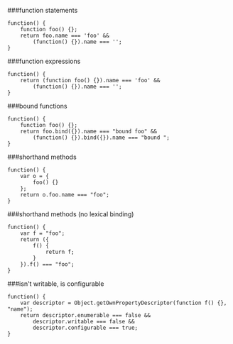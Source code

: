 ###function statements
          
```
function() {
    function foo() {};
    return foo.name === 'foo' &&
        (function() {}).name === '';
}
```
###function expressions
          
```
function() {
    return (function foo() {}).name === 'foo' &&
        (function() {}).name === '';
}
```
###bound functions
          
```
function() {
    function foo() {};
    return foo.bind({}).name === "bound foo" &&
        (function() {}).bind({}).name === "bound ";
}
```
###shorthand methods
          
```
function() {
    var o = {
        foo() {}
    };
    return o.foo.name === "foo";
}
```
###shorthand methods (no lexical binding)
          
```
function() {
    var f = "foo";
    return ({
        f() {
            return f;
        }
    }).f() === "foo";
}
```
###isn't writable, is configurable
          
```
function() {
    var descriptor = Object.getOwnPropertyDescriptor(function f() {}, "name");
    return descriptor.enumerable === false &&
        descriptor.writable === false &&
        descriptor.configurable === true;
}
```
